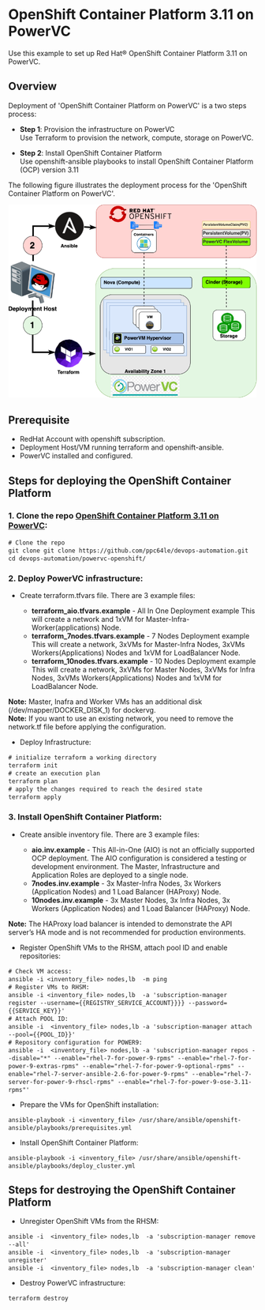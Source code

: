 # OpenShift Container Platform 3.11 on PowerVC

Use this example to set up Red Hat® OpenShift Container Platform 3.11 on PowerVC.

## Overview

Deployment of 'OpenShift Container Platform on PowerVC' is a two steps process:

* **Step 1**: Provision the infrastructure on PowerVC <br>
  Use Terraform to provision the network, compute, storage on PowerVC.
  
* **Step 2**: Install OpenShift Container Platform <br>
  Use openshift-ansible playbooks to install OpenShift Container Platform (OCP) version 3.11

The following figure illustrates the deployment process for the 'OpenShift Container Platform on PowerVC'.

![Deployment Process Diagram](./docs/DeploymentProcess.png)

## Prerequisite

* RedHat Account with openshift subscription.
* Deployment Host/VM running terraform and openshift-ansible.
* PowerVC installed and configured.

## Steps for deploying the OpenShift Container Platform

### 1. Clone the repo [OpenShift Container Platform 3.11 on PowerVC](https://github.com/ppc64le/devops-automation.git):

```shell
# Clone the repo
git clone git clone https://github.com/ppc64le/devops-automation.git
cd devops-automation/powervc-openshift/
```

### 2. Deploy PowerVC infrastructure:

* Create terraform.tfvars file. There are 3 example files:
    
    - **terraform_aio.tfvars.example**      - All In One Deployment example This will create a network and 1xVM for Master-Infra-Worker(applications) Node.
    - **terraform_7nodes.tfvars.example**   - 7 Nodes Deployment example This will create a network, 3xVMs for Master-Infra Nodes, 3xVMs Workers(Applications) Nodes and 1xVM for LoadBalancer Node.
    - **terraform_10nodes.tfvars.example**  - 10 Nodes Deployment example This will create a network, 3xVMs for Master Nodes, 3xVMs for Infra Nodes, 3xVMs Workers(Applications) Nodes and 1xVM for LoadBalancer Node.



**Note:** Master, Inafra and Worker VMs has an additional disk (/dev/mapper/DOCKER_DISK_1) for dockervg.<br>
**Note:** If you want to use an existing network, you need to remove the network.tf file before applying the configuration.


* Deploy Infrastructure:

```shell
# initialize terraform a working directory
terraform init
# create an execution plan
terraform plan
# apply the changes required to reach the desired state
terraform apply
```

### 3. Install OpenShift Container Platform:

* Create ansible inventory file. There are 3 example files:
        
    - **aio.inv.example**       - This All-in-One (AIO) is not an officially supported OCP deployment. The AIO configuration is considered a testing or development environment. The Master, Infrastructure and Application Roles are deployed to a single node.
    - **7nodes.inv.example**    - 3x Master-Infra Nodes, 3x Workers (Application Nodes) and 1 Load Balancer (HAProxy) Node.
    - **10nodes.inv.example**   - 3x Master Nodes, 3x Infra Nodes, 3x Workers (Application Nodes) and 1 Load Balancer (HAProxy) Node.

**Note:** The HAProxy load balancer is intended to demonstrate the API server’s HA mode and is not recommended for production environments. 

* Register OpenShift VMs to the RHSM, attach pool ID and enable repositories:

```shell
# Check VM access:
ansible -i <inventory_file> nodes,lb  -m ping
# Register VMs to RHSM:
ansible -i <inventory_file> nodes,lb  -a 'subscription-manager register --username={{REGISTRY_SERVICE_ACCOUNT}}}} --password={{SERVICE_KEY}}'
# Attach POOL ID:
ansible -i  <inventory_file> nodes,lb -a 'subscription-manager attach --pool={{POOL_ID}}'
# Repository configuration for POWER9:
ansible -i  <inventory_file> nodes,lb -a 'subscription-manager repos --disable="*" --enable="rhel-7-for-power-9-rpms" --enable="rhel-7-for-power-9-extras-rpms" --enable="rhel-7-for-power-9-optional-rpms" --enable="rhel-7-server-ansible-2.6-for-power-9-rpms" --enable="rhel-7-server-for-power-9-rhscl-rpms" --enable="rhel-7-for-power-9-ose-3.11-rpms"'
```

* Prepare the VMs for OpenShift installation:

```shell
ansible-playbook -i <inventory_file> /usr/share/ansible/openshift-ansible/playbooks/prerequisites.yml
```

* Install OpenShift Container Platform:

```shell
ansible-playbook -i <inventory_file> /usr/share/ansible/openshift-ansible/playbooks/deploy_cluster.yml
```

## Steps for destroying the OpenShift Container Platform

* Unregister OpenShift VMs from the RHSM:

```shell
ansible -i  <inventory_file> nodes,lb  -a 'subscription-manager remove --all'
ansible -i  <inventory_file> nodes,lb  -a 'subscription-manager unregister'  
ansible -i  <inventory_file> nodes,lb  -a 'subscription-manager clean'
```

* Destroy PowerVC infrastructure:

```shell
terraform destroy
```
